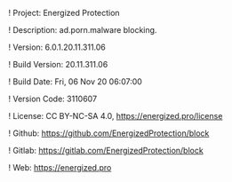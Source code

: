 ! Project: Energized Protection

! Description: ad.porn.malware blocking.

! Version: 6.0.1.20.11.311.06

! Build Version: 20.11.311.06

! Build Date: Fri, 06 Nov 20 06:07:00

! Version Code: 3110607

! License: CC BY-NC-SA 4.0, https://energized.pro/license

! Github: https://github.com/EnergizedProtection/block

! Gitlab: https://gitlab.com/EnergizedProtection/block


! Web: https://energized.pro
